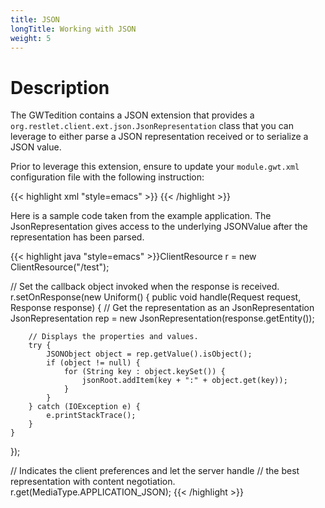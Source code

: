 ```yaml
---
title: JSON
longTitle: Working with JSON
weight: 5
---
```

# Description

The GWTedition contains a JSON extension that provides a
`org.restlet.client.ext.json.JsonRepresentation` class that you can
leverage to either parse a JSON representation received or to serialize
a JSON value.

Prior to leverage this extension, ensure to update your `module.gwt.xml` configuration file with the following instruction:

{{< highlight xml "style=emacs" >}}<inherits name="org.restlet.JSON" />
{{< /highlight >}}

Here is a sample code taken from the example application. The
JsonRepresentation gives access to the underlying JSONValue after the
representation has been parsed.

{{< highlight java "style=emacs" >}}ClientResource r = new ClientResource("/test");

// Set the callback object invoked when the response is received.
r.setOnResponse(new Uniform() {
    public void handle(Request request, Response response) {
        // Get the representation as an JsonRepresentation
        JsonRepresentation rep = new JsonRepresentation(response.getEntity());

        // Displays the properties and values.
        try {
            JSONObject object = rep.getValue().isObject();
            if (object != null) {
                for (String key : object.keySet()) {
                    jsonRoot.addItem(key + ":" + object.get(key));
                }
            }
        } catch (IOException e) {
            e.printStackTrace();
        }
    }
});

// Indicates the client preferences and let the server handle
// the best representation with content negotiation.
r.get(MediaType.APPLICATION_JSON);
{{< /highlight >}}
